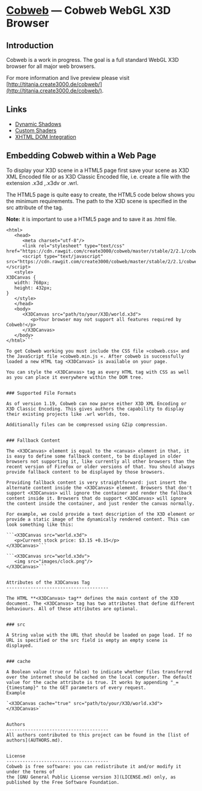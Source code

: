 [Cobweb](http://titania.create3000.de/cobweb/) — Cobweb WebGL X3D Browser
==================================================


Introduction
--------------------------------------

Cobweb is a work in progress. The goal is a full standard WebGL X3D browser for all major web browsers.

For more information and live preview please visit [http://titania.create3000.de/cobweb/](http://titania.create3000.de/cobweb/).


Links
--------------------------------------
* [Dynamic Shadows](http://titania.create3000.de/cobweb/dynamic-shadows/)
* [Custom Shaders](http://titania.create3000.de/cobweb/custom-shaders/)
* [XHTML DOM Integration](http://titania.create3000.de/index.php?id=120)

Embedding Cobweb within a Web Page
--------------------------------------

To display your X3D scene in a HTML5 page first save your scene as X3D XML Encoded file or as X3D Classic Encoded file, i.e. create a file with the extension .x3d ,.x3dv or .wrl. 

The HTML5 page is quite easy to create, the HTML5 code below shows you the minimum requirements. The path to the X3D scene is specified in the src attribute of the <X3DCanvas> tag. 

**Note:** it is important to use a HTML5 page and to save it as .html file. 

```<!DOCTYPE html>
<html>
   <head>
      <meta charset="utf-8"/>
      <link rel="stylesheet" type="text/css" href="https://cdn.rawgit.com/create3000/cobweb/master/stable/2/2.1/cobweb.css"/>
      <script type="text/javascript" src="https://cdn.rawgit.com/create3000/cobweb/master/stable/2/2.1/cobweb.min.js"></script>
   <style>
X3DCanvas {
   width: 768px;
   height: 432px;
}
   </style>
   </head>
   <body>
      <X3DCanvas src="path/to/your/X3D/world.x3d">
         <p>Your browser may not support all features required by Cobweb!</p>
      </X3DCanvas>
   </body>
</html>```

To get Cobweb working you must include the CSS file »cobweb.css« and the JavaScript file »cobweb.min.js «. After cobweb is successfully loaded a new HTML tag <X3DCanvas> is available on your page.

You can style the <X3DCanvas> tag as every HTML tag with CSS as well as you can place it everywhere within the DOM tree. 


### Supported File Formats

As of version 1.19, Cobweb can now parse either X3D XML Encoding or X3D Classic Encoding. This gives authors the capability to display their existing projects like .wrl worlds, too.

Additionally files can be compressed using GZip compression.


### Fallback Content

The <X3DCanvas> element is equal to the <canvas> element in that, it is easy to define some fallback content, to be displayed in older browsers not supporting it, like currently all other browsers than the recent version of Firefox or older versions of that. You should always provide fallback content to be displayed by those browsers.

Providing fallback content is very straightforward: just insert the alternate content inside the <X3DCanvas> element. Browsers that don't support <X3DCanvas> will ignore the container and render the fallback content inside it. Browsers that do support <X3DCanvas> will ignore the content inside the container, and just render the canvas normally.

For example, we could provide a text description of the X3D element or provide a static image of the dynamically rendered content. This can look something like this: 

```<X3DCanvas src="world.x3d">
   <p>Current stock price: $3.15 +0.15</p>
</X3DCanvas>```

```<X3DCanvas src="world.x3dv">
   <img src="images/clock.png"/>
</X3DCanvas>```


Attributes of the X3DCanvas Tag
--------------------------------------

The HTML **<X3DCanvas> tag** defines the main content of the X3D document. The <X3DCanvas> tag has two attributes that define different behaviours. All of these attributes are optional. 


### src

A String value with the URL that should be loaded on page load. If no URL is specified or the src field is empty an empty scene is displayed.


### cache

A Boolean value (true or false) to indicate whether files transferred over the internet should be cached on the local computer. The default value for the cache attribute is true. It works by appending "_={timestamp}" to the GET parameters of every request.
Example

`<X3DCanvas cache="true" src="path/to/your/X3D/world.x3d"></X3DCanvas>`


Authors
--------------------------------------
All authors contributed to this project can be found in the [list of authors](AUTHORS.md).


License
--------------------------------------
Cobweb is free software: you can redistribute it and/or modify it under the terms of 
the [GNU General Public License version 3](LICENSE.md) only, as published by the Free Software Foundation.
